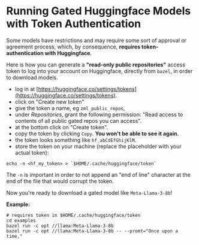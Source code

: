 # Running Gated Huggingface Models with Token Authentication

Some models have restrictions and may require some sort of approval or agreement
process, which, by consequence, **requires token-authentication with Huggingface**.

Here is how you can generate a **"read-only public repositories"** access token to log into your account on Huggingface, directly from `bazel`, in order to download models.

* log in at [https://huggingface.co/settings/tokens](https://huggingface.co/settings/tokens).
* click on "Create new token"
* give the token a name, eg `zml_public_repos`,
* under _Repositories_, grant the following permission: "Read access to contents of all public gated repos you can access".
* at the bottom click on "Create token".
* copy the token by clicking `Copy`. **You won't be able to see it again.**
* the token looks something like `hf_abCdEfGhijKlM`.
* store the token on your machine (replace the placeholder with your actual token):

```
echo -n <hf_my_token> > `$HOME/.cache/huggingface/token`
```

The `-n` is important in order to not append an "end of line" character at the end of the file that would corrupt the token.

Now you're ready to download a gated model like `Meta-Llama-3-8b`!

**Example:**

```
# requires token in $HOME/.cache/huggingface/token
cd examples
bazel run -c opt //llama:Meta-Llama-3-8b
bazel run -c opt //llama:Meta-Llama-3-8b -- --promt="Once upon a time,"
```

